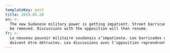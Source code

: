```yaml
---
templateKey: post
title: 2019.05.20
en: >-
  The new Sudanese military power is getting impatient. Street barricades must
  be removed. Discussions with the opposition will then resume.
fr: >-
  Le nouveau pouvoir militaire soudanais s’impatiente. Les barricades de rues
  doivent être détruites. Les discussions avec l’opposition reprendront ensuite.
---
```


